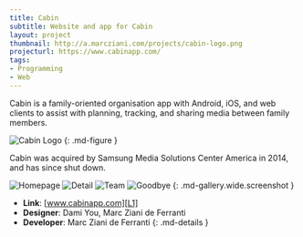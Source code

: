 ```yaml
---
title: Cabin
subtitle: Website and app for Cabin
layout: project
thumbnail: http://a.marcziani.com/projects/cabin-logo.png
projecturl: https://www.cabinapp.com/
tags:
- Programming
- Web
---
```


Cabin is a family-oriented organisation app with Android, iOS, and web clients to assist with planning, tracking, and sharing media between family members.

![Cabin Logo][I1]
{: .md-figure }

Cabin was acquired by Samsung Media Solutions Center America in 2014, and has since shut down.

![Homepage][I2]
![Detail][I3]
![Team][I4]
![Goodbye][I5]
{: .md-gallery.wide.screenshot }

* __Link__: [www.cabinapp.com][L1]
* __Designer__: Dami You, Marc Ziani de Ferranti
* __Developer__: Marc Ziani de Ferranti
{: .md-details }


[L1]: https://www.cabinapp.com/

[I1]: http://a.marcziani.com/projects/cabin-logo.png
[I2]: http://a.marcziani.com/projects/cabin-screenshot-1.png
[I3]: http://a.marcziani.com/projects/cabin-screenshot-2.png
[I4]: http://a.marcziani.com/projects/cabin-screenshot-3.png
[I5]: http://a.marcziani.com/projects/cabin-screenshot-4.png
